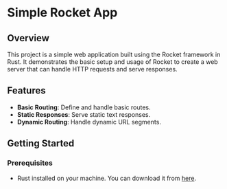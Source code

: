 # Simple Rocket App

## Overview

This project is a simple web application built using the Rocket framework in Rust. It demonstrates the basic setup and usage of Rocket to create a web server that can handle HTTP requests and serve responses.

## Features

- **Basic Routing**: Define and handle basic routes.
- **Static Responses**: Serve static text responses.
- **Dynamic Routing**: Handle dynamic URL segments.

## Getting Started

### Prerequisites

- Rust installed on your machine. You can download it from [here](https://www.rust-lang.org/).
